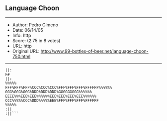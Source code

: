 
## Language Choon ##
---
- Author: Pedro Gimeno
- Date: 06/14/05
- Info: http
- Score:  (2.75 in 8 votes)
- URL: http
- Original URL: http://www.99-bottles-of-beer.net/language-choon-750.html
---

```B+B+B+E
||:
F#
||:
%%%%%
FFF%FFF%FFF%CCC%CCC%CCC%FFF%FFF%FFF%FFFFFF%%%%%%
GGG%GGG%GGG%DDD%DDD%DDD%GGGGGGGGG%%%%%%
EEEE%%%EEE%EEE%%%%%%EEE%EEE%EEE%EEE%%%%%%
CCC%%%%%CCC%DDD%%%%%EEE%FFF%FFF%FFF%FFFFFF
%%%%%
:||
:||```